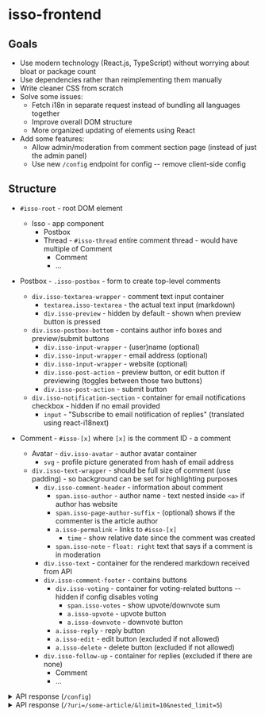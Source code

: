 # isso-frontend

## Goals

- Use modern technology (React.js, TypeScript) without worrying about bloat or package count
- Use dependencies rather than reimplementing them manually
- Write cleaner CSS from scratch
- Solve some issues:
  - Fetch i18n in separate request instead of bundling all languages together
  - Improve overall DOM structure
  - More organized updating of elements using React
- Add some features:
  - Allow admin/moderation from comment section page (instead of just the admin panel)
  - Use new `/config` endpoint for config -- remove client-side config

## Structure

- `#isso-root` - root DOM element
  - Isso - app component
    - Postbox
    - Thread - `#isso-thread` entire comment thread - would have multiple of Comment
      - Comment
      - ...

- Postbox - `.isso-postbox` - form to create top-level comments
  - `div.isso-textarea-wrapper` - comment text input container
    - `textarea.isso-textarea` - the actual text input (markdown)
    - `div.isso-preview` - hidden by default - shown when preview button is pressed
  - `div.isso-postbox-bottom` - contains author info boxes and preview/submit buttons
    - `div.isso-input-wrapper` - (user)name (optional)
    - `div.isso-input-wrapper` - email address (optional)
    - `div.isso-input-wrapper` - website (optional)
    - `div.isso-post-action` - preview button, or edit button if previewing (toggles between those two buttons)
    - `div.isso-post-action` - submit button
  - `div.isso-notification-section` - container for email notifications checkbox - hidden if no email provided
    - `input` - "Subscribe to email notification of replies" (translated using react-i18next)

- Comment - `#isso-[x]` where `[x]` is the comment ID - a comment
  - Avatar - `div.isso-avatar` - author avatar container
    - `svg` - profile picture generated from hash of email address
  - `div.isso-text-wrapper` - should be full size of comment (use padding) - so background can be set for highlighting purposes
    - `div.isso-comment-header` - information about comment
      - `span.isso-author` - author name - text nested inside `<a>` if author has website
      - `span.isso-page-author-suffix` - (optional) shows if the commenter is the article author
      - `a.isso-permalink` - links to `#isso-[x]`
        - `time` - show relative date since the comment was created
      - `span.isso-note` - `float: right` text that says if a comment is in moderation
    - `div.isso-text` - container for the rendered markdown received from API
    - `div.isso-comment-footer` - contains buttons
      - `div.isso-voting` - container for voting-related buttons -- hidden if config disables voting
        - `span.isso-votes` - show upvote/downvote sum
        - `a.isso-upvote` - upvote button
        - `a.isso-downvote` - downvote button
      - `a.isso-reply` - reply button
      - `a.isso-edit` - edit button (excluded if not allowed)
      - `a.isso-delete` - delete button (excluded if not allowed)
    - `div.isso-follow-up` - container for replies (excluded if there are none)
      - Comment
      - ...


<details>
  <summary>API response (<code>/config</code>)</summary>

  ```json
  {
    "config": {
      "reply-to-self": true,
      "require-email": false,
      "require-author": false,
      "reply-notifications": true,
      "gravatar": false
    }
  }
  ```

</details>

<details>
  <summary>API response (<code>/?uri=/some-article/&limit=10&nested_limit=5</code>)</summary>

  ```json
  {
    "id": null,
    "total_replies": 4,
    "hidden_replies": 0,
    "replies": [
      {
        "id": 16,
        "parent": null,
        "created": 1652636130.890841,
        "modified": null,
        "mode": 1,
        "text": "<p>There's a new game you can get by first doing s/e/x and then s/w/ord\nI've also published the source code on GitHub at rebane2001/txnor-server</p>",
        "author": "Rebane",
        "website": null,
        "likes": 0,
        "dislikes": 0,
        "notification": 1,
        "hash": "84c26eb65b47",
        "total_replies": 3,
        "hidden_replies": 0,
        "replies": [
          {
            "id": 17,
            "parent": 16,
            "created": 1652660917.5989892,
            "modified": null,
            "mode": 1,
            "text": "<p>Thanks for letting me know! I looked at the source and I'm wondering about a couple things:</p>\n\n<ul>\n<li>Why is <code>Intel Mac OS X 11.6; rv:92.0</code> included in the Discord user agent regex?</li>\n<li>Is the 6969th user meant to trigger on a 1/6970 chance? <a href=\"https://docs.python.org/3/library/random.html#random.randint\" rel=\"nofollow noopener\"><code>random.randint</code> is inclusive</a>, and you put <code>random.randint(0, 6969)</code>, which if I understand correct would mean that it has 6970 numbers to pick from.</li>\n<li>Has something in the user agent logic changed? I can't seem to get the raw image anymore by setting my user agent to \"Discord\". But it still works fine on Discord.</li>\n</ul>\n\n<p>I also updated the post based on the things I discovered in the source code.</p>",
            "author": "bbaovanc",
            "website": "https://bbaovanc.com",
            "likes": 0,
            "dislikes": 0,
            "notification": 1,
            "hash": "284513e38f5c"
          },
          {
            "id": 18,
            "parent": 16,
            "created": 1652685454.7172008,
            "modified": null,
            "mode": 1,
            "text": "<p>Thanks for updating the article, it's a really great writeup of the 'hack'!</p>\n\n<ol>\n<li>This is the User-Agent Discord uses even more often than the Discordbot one, so you need it for this thing to work.</li>\n<li>Of course it is intentional, as a professional programmer I never make off-by-one mistakes :). I believe what happened was I first tested locally using random.randint(0,1) == 1, and later on forgot about the zero when I changed it to 6969.</li>\n<li>I've added some additional non-UA safety measures to limit abuse and DoS attack surface.</li>\n</ol>\n\n<p>Also, there's a third ending to the s/w/ord game you haven't found yet :)</p>",
            "author": "Rebane",
            "website": "",
            "likes": 0,
            "dislikes": 0,
            "notification": 1,
            "hash": "84c26eb65b47"
          },
          {
            "id": 22,
            "parent": 16,
            "created": 1653183677.6450179,
            "modified": null,
            "mode": 1,
            "text": "<p>A little bit ago a friend sent me  your video and I watched the math challenge section. I didn't realize that Discord's CDN would actually respect your <code>Cache-Control</code> header, causing it to be different for everyone. I <a href=\"https://github.com/BBaoVanC/bbaovanc.com/commit/7a529fb1ac0e659414b809cc44a4e31d09305d5c\" rel=\"nofollow noopener\">updated the post</a> to add that, and a link to your video.</p>",
            "author": "bbaovanc",
            "website": "https://bbaovanc.com",
            "likes": 0,
            "dislikes": 0,
            "notification": 1,
            "hash": "284513e38f5c"
          }
        ]
      },
      {
        "id": 19,
        "parent": null,
        "created": 1652687758.2464504,
        "modified": null,
        "mode": 1,
        "text": "<p>Oh btw, I didn't realize your comments section renders <em>markdown</em>, so my newlines look messed up. Would be great if it said so somewhere, or even provided a simple live-preview without clicking the <em>Preview</em> button.</p>",
        "author": "Rebane",
        "website": null,
        "likes": 0,
        "dislikes": 0,
        "notification": 1,
        "hash": "84c26eb65b47",
        "total_replies": 1,
        "hidden_replies": 0,
        "replies": [
          {
            "id": 20,
            "parent": 19,
            "created": 1652712139.2870646,
            "modified": null,
            "mode": 1,
            "text": "<p>Yep, that's sort of in my TODO list for the comment system. <del>I would edit your message to fix the newlines but also the editing in the admin page is a bit broken as well. I'll hopefully figure something out soon.</del></p>\n\n<p>Nevermind, I misremembered it. Editing on the admin page works fine, so I've fixed it. The issues are when editing from the client side.</p>",
            "author": "bbaovanc",
            "website": "https://bbaovanc.com",
            "likes": 0,
            "dislikes": 0,
            "notification": 1,
            "hash": "284513e38f5c"
          }
        ]
      },
      {
        "id": 21,
        "parent": null,
        "created": 1653183443.2913928,
        "modified": null,
        "mode": 1,
        "text": "<p><a href=\"https://txnor.com/\" rel=\"nofollow noopener\">https://txnor.com/</a> redirects to the explanation video not a tweet</p>",
        "author": "dn",
        "website": "",
        "likes": 0,
        "dislikes": 0,
        "notification": 0,
        "hash": "25c712212044",
        "total_replies": 2,
        "hidden_replies": 0,
        "replies": [
          {
            "id": 23,
            "parent": 21,
            "created": 1653184997.2971416,
            "modified": 1653185045.0740285,
            "mode": 1,
            "text": "<p><a href=\"https://github.com/BBaoVanC/bbaovanc.com/commit/7d5309862e502b8e4e1befa8073fa8b2e9dc6536\" rel=\"nofollow noopener\">Fixed</a></p>",
            "author": "bbaovanc",
            "website": "https://bbaovanc.com",
            "likes": 0,
            "dislikes": 0,
            "notification": 1,
            "hash": "284513e38f5c"
          },
          {
            "id": 24,
            "parent": 21,
            "created": 1653185169.9862838,
            "modified": null,
            "mode": 1,
            "text": "<p>cool bestie</p>",
            "author": "dn",
            "website": "",
            "likes": 0,
            "dislikes": 0,
            "notification": 0,
            "hash": "25c712212044"
          }
        ]
      },
      {
        "id": 25,
        "parent": null,
        "created": 1653534472.0076623,
        "modified": null,
        "mode": 1,
        "text": "<p>btw there's a 3rd ending (im sure you already know cuz rebane said so) you can get it by defending and hugging</p>",
        "author": "idk",
        "website": null,
        "likes": 0,
        "dislikes": 0,
        "notification": 1,
        "hash": "77972121105e",
        "total_replies": 0,
        "hidden_replies": 0,
        "replies": []
      }
    ],
    "config": {
      "reply-to-self": true,
      "require-email": false,
      "require-author": false,
      "reply-notifications": true,
      "gravatar": false
    }
  }
  ```

</details>
